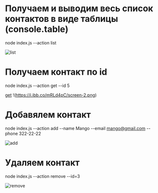# Получаем и выводим весь список контактов в виде таблицы (console.table)

node index.js --action list

![list](https://i.ibb.co/xGDS8B0/screen-1.png)

# Получаем контакт по id

node index.js --action get --id 5

[get](https://ibb.co/nfbs8Yv) !(https://i.ibb.co/mRLd4pC/screen-2.png)

# Добавялем контакт

node index.js --action add --name Mango --email mango@gmail.com --phone 322-22-22

![add](https://i.ibb.co/TBFg6Mg/screen-3.png)

# Удаляем контакт

node index.js --action remove --id=3

![remove](https://i.ibb.co/QnTGTjh/screen-4.png)
